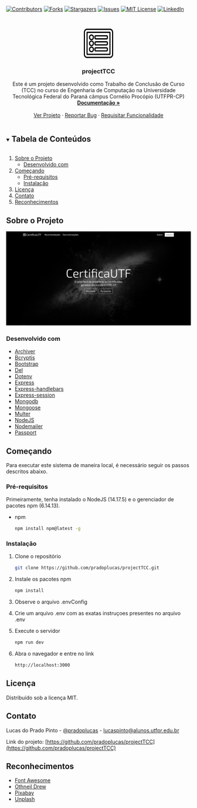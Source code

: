 <!--
*** Thanks for checking out the Best-README-Template. If you have a suggestion
*** that would make this better, please fork the repo and create a pull request
*** or simply open an issue with the tag "enhancement".
*** Thanks again! Now go create something AMAZING! :D
***
***
***
*** To avoid retyping too much info. Do a search and replace for the following:
*** pradoplucas, projectTCC, pradoplucas, lucaspinto@alunos.utfpr.edu.br, projectTCC, project_description
-->

<!-- PROJECT SHIELDS -->
<!--
*** I'm using markdown "reference style" links for readability.
*** Reference links are enclosed in brackets [ ] instead of parentheses ( ).
*** See the bottom of this document for the declaration of the reference variables
*** for contributors-url, forks-url, etc. This is an optional, concise syntax you may use.
*** https://www.markdownguide.org/basic-syntax/#reference-style-links
-->

[![Contributors][contributors-shield]][contributors-url]
[![Forks][forks-shield]][forks-url]
[![Stargazers][stars-shield]][stars-url]
[![Issues][issues-shield]][issues-url]
[![MIT License][license-shield]][license-url]
[![LinkedIn][linkedin-shield]][linkedin-url]

<!-- PROJECT LOGO -->
<br />
<p align="center">
  <a href="https://github.com/pradoplucas/projectTCC">
    <img src="static/assets/images/logo/logo.png" alt="Logo" width="80" height="80">
  </a>

  <h3 align="center">projectTCC</h3>

  <p align="center">
    Este é um projeto desenvolvido como Trabalho de Conclusão de Curso (TCC) no curso de Engenharia de Computação na Universidade Tecnológica Federal do Paraná câmpus Cornélio Procópio (UTFPR-CP)
    <br />
    <a href="https://github.com/pradoplucas/projectTCC"><strong>Documentação »</strong></a>
    <br />
    <br />
    <a href="https://github.com/pradoplucas/projectTCC">Ver Projeto</a>
    ·
    <a href="https://github.com/pradoplucas/projectTCC/issues">Reportar Bug</a>
    ·
    <a href="https://github.com/pradoplucas/projectTCC/issues">Requisitar Funcionalidade</a>
  </p>
</p>

<!-- TABLE OF CONTENTS -->
<details open="open">
  <summary><h2 style="display: inline-block">Tabela de Conteúdos</h2></summary>
  <ol>
    <li>
      <a href="#sobre-o-projeto">Sobre o Projeto</a>
      <ul>
        <li><a href="#desenvolvido-com">Desenvolvido com</a></li>
      </ul>
    </li>
    <li>
      <a href="#começando">Começando</a>
      <ul>
        <li><a href="#pré-requisitos">Pré-requisitos</a></li>
        <li><a href="#instalação">Instalação</a></li>
      </ul>
    </li>
    <!--
    <li><a href="#usage">Usage</a></li>
    <li><a href="#roadmap">Roadmap</a></li>
    <li><a href="#contributing">Contributing</a></li>
-->
    <li><a href="#licença">Licença</a></li>
    <li><a href="#contato">Contato</a></li>
    <li><a href="#reconhecimentos">Reconhecimentos</a></li>
  </ol>
</details>

<!-- ABOUT THE PROJECT -->

## Sobre o Projeto

[![Product Name Screen Shot][product-screenshot]](https://example.com)

### Desenvolvido com

-   [Archiver](https://www.npmjs.com/package/archiver)
-   [Bcryptjs](https://www.npmjs.com/package/bcryptjs)
-   [Bootstrap](https://getbootstrap.com/)
-   [Del](https://www.npmjs.com/package/del)
-   [Dotenv](https://www.npmjs.com/package/dotenv)
-   [Express](https://www.npmjs.com/package/express)
-   [Express-handlebars](https://www.npmjs.com/package/express-handlebars)
-   [Express-session](https://www.npmjs.com/package/express-session)
-   [Mongodb](https://www.mongodb.com/)
-   [Mongoose](https://www.npmjs.com/package/mongoose)
-   [Multer](https://www.npmjs.com/package/multer)
-   [NodeJS](https://nodejs.org/en/)
-   [Nodemailer](https://www.npmjs.com/package/nodemailer)
-   [Passport](https://www.npmjs.com/package/passport)

<!-- GETTING STARTED -->

## Começando

Para executar este sistema de maneira local, é necessário seguir os passos descritos abaixo.

### Pré-requisitos

Primeiramente, tenha instalado o NodeJS (14.17.5) e o gerenciador de pacotes npm (6.14.13).

-   npm

    ```sh
    npm install npm@latest -g
    ```

### Instalação

1. Clone o repositório

    ```sh
    git clone https://github.com/pradoplucas/projectTCC.git
    ```

2. Instale os pacotes npm

    ```sh
    npm install
    ```

3. Observe o arquivo .envConfig

4. Crie um arquivo .env com as exatas instruçoes presentes no arquivo .env

5. Execute o servidor

    ```sh
    npm run dev
    ```

6. Abra o navegador e entre no link

    ```sh
    http://localhost:3000
    ```

<!-- USAGE EXAMPLES

## Uso

Use this space to show useful examples of how a project can be used. Additional screenshots, code examples and demos work well in this space. You may also link to more resources.

_For more examples, please refer to the [Documentation](https://example.com)_
 -->
<!-- ROADMAP

## Futuro

See the [open issues](https://github.com/pradoplucas/projectTCC/issues) for a list of proposed features (and known issues).
-->
<!-- CONTRIBUTING

## Contribuição

Contributions are what make the open source community such an amazing place to be learn, inspire, and create. Any contributions you make are **greatly appreciated**.

1. Fork the Project
2. Create your Feature Branch (`git checkout -b feature/AmazingFeature`)
3. Commit your Changes (`git commit -m 'Add some AmazingFeature'`)
4. Push to the Branch (`git push origin feature/AmazingFeature`)
5. Open a Pull Request
-->
<!-- LICENSE -->

## Licença

Distribuído sob a licença MIT.

<!-- CONTACT -->

## Contato

Lucas do Prado Pinto - [@pradoplucas](https://twitter.com/pradoplucas) - lucaspinto@alunos.utfpr.edu.br

Link do projeto: [https://github.com/pradoplucas/projectTCC](https://github.com/pradoplucas/projectTCC)

<!-- ACKNOWLEDGEMENTS -->

## Reconhecimentos

-   [Font Awesome](https://fontawesome.com)
-   [Othneil Drew](https://github.com/othneildrew/Best-README-Template)
-   [Pixabay](https://pixabay.com/)
-   [Unplash](https://unsplash.com/)

<!-- MARKDOWN LINKS & IMAGES -->
<!-- https://www.markdownguide.org/basic-syntax/#reference-style-links -->

[contributors-shield]: https://img.shields.io/github/contributors/pradoplucas/repo.svg?style=for-the-badge
[contributors-url]: https://github.com/pradoplucas/projectTCC/graphs/contributors
[forks-shield]: https://img.shields.io/github/forks/pradoplucas/repo.svg?style=for-the-badge
[forks-url]: https://github.com/pradoplucas/projectTCC/network/members
[stars-shield]: https://img.shields.io/github/stars/pradoplucas/repo.svg?style=for-the-badge
[stars-url]: https://github.com/pradoplucas/projectTCC/stargazers
[issues-shield]: https://img.shields.io/github/issues/pradoplucas/repo.svg?style=for-the-badge
[issues-url]: https://github.com/pradoplucas/projectTCC/issues
[license-shield]: https://img.shields.io/github/license/pradoplucas/repo.svg?style=for-the-badge
[license-url]: https://github.com/pradoplucas/projectTCC/blob/master/LICENSE.txt
[linkedin-shield]: https://img.shields.io/badge/-LinkedIn-black.svg?style=for-the-badge&logo=linkedin&colorB=555
[linkedin-url]: https://linkedin.com/in/pradoplucas
[product-screenshot]: static/assets/images/logo/index.png
